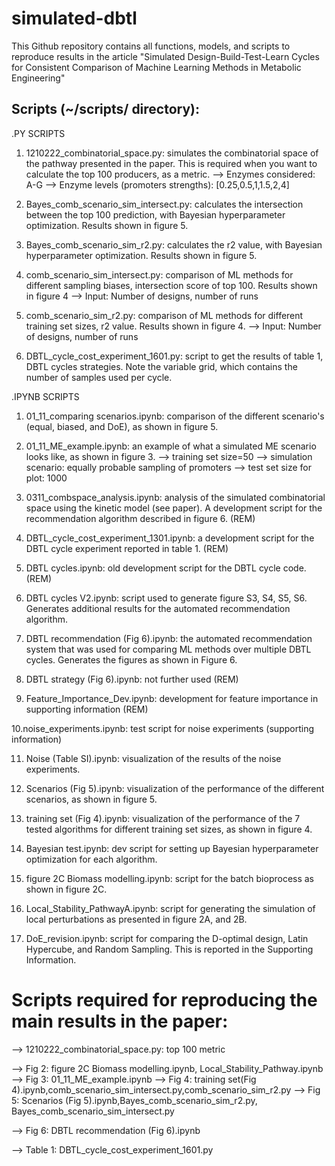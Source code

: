 # simulated-dbtl


This Github repository contains all functions, models, and scripts to reproduce results in the article 
"Simulated Design-Build-Test-Learn Cycles for Consistent Comparison of Machine Learning Methods in Metabolic Engineering"



## Scripts (~/scripts/ directory): 

.PY SCRIPTS


1. 1210222_combinatorial_space.py: simulates the combinatorial space of the pathway presented in the paper. This is required when you want to calculate the top 100 producers, as a metric.
--> Enzymes considered: A-G
--> Enzyme levels (promoters strengths): [0.25,0.5,1,1.5,2,4]

2. Bayes_comb_scenario_sim_intersect.py: calculates the intersection between the top 100 prediction, with Bayesian hyperparameter optimization. Results shown in figure 5.

3. Bayes_comb_scenario_sim_r2.py: calculates the r2 value, with Bayesian hyperparameter optimization. Results shown in figure 5.

4. comb_scenario_sim_intersect.py: comparison of ML methods for different sampling biases, intersection score of top 100. Results shown in figure 4
--> Input: Number of designs, number of runs

5. comb_scenario_sim_r2.py: comparison of ML methods for different training set sizes, r2 value. Results shown in figure 4.
--> Input: Number of designs, number of runs

6. DBTL_cycle_cost_experiment_1601.py: script to get the results of table 1, DBTL cycles strategies. Note the variable grid, which contains the number of samples used per cycle. 

.IPYNB SCRIPTS

1. 01_11_comparing scenarios.ipynb: comparison of the different scenario's (equal, biased, and DoE), as shown in figure 5.

2. 01_11_ME_example.ipynb: an example of what a simulated ME scenario looks like, as shown in figure 3.
--> training set size=50 
--> simulation scenario: equally probable sampling of promoters
--> test set size for plot: 1000

3. 0311_combspace_analysis.ipynb: analysis of the simulated combinatorial space using the kinetic model (see paper). A development script for the recommendation algorithm described in figure 6. (REM)

4. DBTL_cycle_cost_experiment_1301.ipynb: a development script for the DBTL cycle experiment reported in table 1. (REM)

5. DBTL cycles.ipynb: old development script for the DBTL cycle code. (REM)

6. DBTL cycles V2.ipynb: script used to generate figure S3, S4, S5, S6. Generates additional results for the automated recommendation algorithm.

7. DBTL recommendation (Fig 6).ipynb: the automated recommendation system that was used for comparing ML methods over multiple DBTL cycles. Generates the figures as shown in Figure 6.

8. DBTL strategy (Fig 6).ipynb: not further used (REM)

9. Feature_Importance_Dev.ipynb: development for feature importance in supporting information (REM)

10.noise_experiments.ipynb: test script for noise experiments (supporting information)

11. Noise (Table SI).ipynb: visualization of the results of the noise experiments.

12. Scenarios (Fig 5).ipynb: visualization of the performance of the different scenarios, as shown in figure 5.

13. training set (Fig 4).ipynb: visualization of the performance of the 7 tested algorithms  for different training set sizes, as shown in figure 4.

14. Bayesian test.ipynb: dev script for setting up Bayesian hyperparameter optimization for each algorithm. 

15. figure 2C Biomass modelling.ipynb: script for the batch bioprocess as shown in figure 2C.

16. Local_Stability_PathwayA.ipynb: script for generating the simulation of local perturbations as presented in figure 2A, and 2B.

17. DoE_revision.ipynb: script for comparing the D-optimal design, Latin Hypercube, and Random Sampling. This is reported in the Supporting Information.


# Scripts required for reproducing the main results in the paper:

--> 1210222_combinatorial_space.py: top 100 metric

--> Fig 2: figure 2C Biomass modelling.ipynb, Local_Stability_Pathway.ipynb
--> Fig 3: 01_11_ME_example.ipynb
--> Fig 4: training set(Fig 4).ipynb,comb_scenario_sim_intersect.py,comb_scenario_sim_r2.py
--> Fig 5: Scenarios (Fig 5).ipynb,Bayes_comb_scenario_sim_r2.py, Bayes_comb_scenario_sim_intersect.py

--> Fig 6: DBTL recommendation (Fig 6).ipynb

--> Table 1: DBTL_cycle_cost_experiment_1601.py





